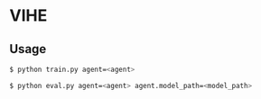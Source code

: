 # VIHE


## Usage

```bash
$ python train.py agent=<agent>
```

```bash
$ python eval.py agent=<agent> agent.model_path=<model_path>
```




